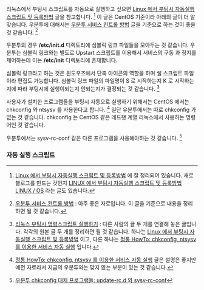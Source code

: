 리눅스에서 부팅시 스크립트를 자동으로 실행하고 싶으면 [Linux 에서 부팅시 자동실행 스크립트 및 등록방법](http://blog.naver.com/PostView.nhn?blogId=nawoo&logNo=80148421970) 글을 참고합니다. [^nawoo-80148421970] 이 글은 CentOS 기준이라 아래의 글이 더 알맞습니다. 우분투에 대해서는 [우분투 서비스 컨트롤 방법](http://www.snoopybox.co.kr/1720) 글을 기준으로 하는 것이 좋을 것 같습니다. [^snoopybox-1720]

우분투의 경우 **/etc/init.d** 디렉토리에 심볼릭 링크 파일들을 모아두는 것 같습니다. 우분투는 심볼릭 링크와는 별도로 Upstart 스크립트를 이용해서 서비스의 구동 과 정지를 제어하는데 이는 **/etc/init** 디렉토리에 존재합니다.  

심볼릭 링크라고 하는 것은 윈도우즈에서 단축 아이콘의 역할을 하며 쉘 스크립트 파일이라 편집도 가능합니다. 심볼릭 링크 파일의 파일명이 S 로 시작하는지 K 로 시작하는지에 따라 부팅시에 실행이되는지 안되는지가 결정되는 것 같습니다. [^originalchoi-44]

사용자가 설치한 프로그램들을 부팅시 자동으로 실행하기 위해서는 CentOS 에서는 chkconfig 와 ntsysv 를 사용한다고 합니다. [^couplewith-60007889350] 일단 우분투에서는 따로 chkconfig 가 없는 것 같습니다. chkconfig 는 CentOS 같은 레드햇 계열 리눅스에서 사용하는 명령어인 것 같습니다. 

우분투에서는 sysv-rc-conf 같은 다른 프로그램을 사용해야하는 것 같습니다. [^one2next-chkconfig] 

### 자동 실행 스크립트

[^nawoo-80148421970]: [Linux 에서 부팅시 자동실행 스크립트 및 등록방법](http://blog.naver.com/PostView.nhn?blogId=nawoo&logNo=80148421970) 에 잘 정리되어 있습니다. 새로 블로그를 만드는 것인지 [LINUX 에서 부팅시 자동실행 스크립트 및 등록방법 LINUX / OS](http://marinb577.besaba.com/?p=316) 라는 글도 있습니다.

[^originalchoi-44]: [리눅스 부팅시 명령스크립트 실행하기](http://originalchoi.tistory.com/44) : 다른 사람의 글 두 개를 연결해 놓은 글입니다. 각각의 원본 글 두 개를 정리하면 될 것 같습니다. 하나는 [Linux 에서 부팅시 자동실행 스크립트 및 등록방법](http://blog.naver.com/PostView.nhn?blogId=nawoo&logNo=80148421970) 이고, 다른 하나는 [정통 HowTo: chkconfig, ntsysv 를 이용한 서비스 자동 실행](http://blog.naver.com/couplewith/60007889350) 입니다.

[^couplewith-60007889350]: [정통 HowTo: chkconfig, ntsysv 를 이용한 서비스 자동 실행](http://blog.naver.com/couplewith/60007889350) 글은 설명은 좋지만 예전 자료라서 지금의 우분투와는 맞지 않는 부분이 있는 것 같습니다. 

[^one2next-chkconfig]: [우분투 chkconfig 대체 프로그램들: update-rc.d 와 sysv-rc-conf](http://www.one2next.com/우분투-chkconfig-대체-프로그램들-update-rc-d-와-sysv-rc-conf/)

[^snoopybox-1720]: [우분투 서비스 컨트롤 방법](http://www.snoopybox.co.kr/1720) : 아주 좋은 자료입니다. 이 글을 기준으로 내용을 정리하면 될 것 같습니다. 